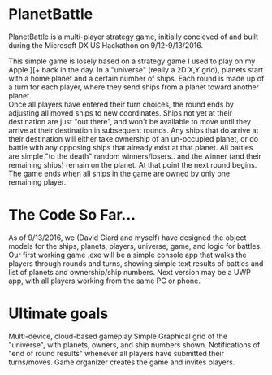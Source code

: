# PlanetBattle
PlanetBattle is a multi-player strategy game, initially concieved of and built during the Microsoft DX US Hackathon on 9/12-9/13/2016.

This simple game is losely based on a strategy game I used to play on my Apple ][+ back in the day.  In a "universe" (really a 2D X,Y grid), planets start with a home planet and a certain number of ships.
Each round is made up of a turn for each player, where they send ships from a planet toward another planet.  
Once all players have entered their turn choices, the round ends by adjusting all moved ships to new coordinates.  Ships not yet at their destination are just "out there", and won't be available to move until they arrive at their destination in subsequent rounds. Any ships that do arrive at their destination will either take ownership of an un-occupied planet, or do battle with any opposing ships that already exist at that planet.  All battles are simple "to the death" random winners/losers.. and the winner (and their remaining ships) remain on the planet.  At that point the next round begins.
The game ends when all ships in the game are owned by only one remaining player.

# The Code So Far...
As of 9/13/2016, we (David Giard and myself) have designed the object models for the ships, planets, players, universe, game, and logic for battles.  Our first working game .exe will be a simple console app that walks the players through rounds and turns, showing simple text results of battles and list of planets and ownership/ship numbers.
Next version may be a UWP app, with all players working from the same PC or phone.

# Ultimate goals
Multi-device, cloud-based gameplay
Simple Graphical grid of the "universe", with planets, owners, and ship numbers shown. 
Notifications of "end of round results" whenever all players have submitted their turns/moves.
Game organizer creates the game and invites players.  

